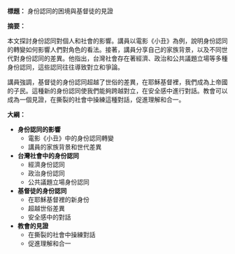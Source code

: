 **標題：** 身份認同的困境與基督徒的見證

**摘要：**

本文探討身份認同對個人和社會的影響。講員以電影《小丑》為例，說明身份認同的轉變如何影響人們對角色的看法。接著，講員分享自己的家族背景，以及不同世代對身份認同的差異。他指出，台灣社會存在著經濟、政治和公共議題立場等多種身份認同，這些認同往往導致對立和爭論。

講員強調，基督徒的身份認同超越了世俗的差異，在耶穌基督裡，我們成為上帝國的子民。這種新的身份認同使我們能夠跨越對立，在安全感中進行對話。教會可以成為一個見證，在撕裂的社會中操練這種對話，促進理解和合一。

**大綱：**

* **身份認同的影響**
    * 電影《小丑》中的身份認同轉變
    * 講員的家族背景和世代差異
* **台灣社會中的身份認同**
    * 經濟身份認同
    * 政治身份認同
    * 公共議題立場身份認同
* **基督徒的身份認同**
    * 在耶穌基督裡的新身份
    * 超越世俗差異
    * 安全感中的對話
* **教會的見證**
    * 在撕裂的社會中操練對話
    * 促進理解和合一